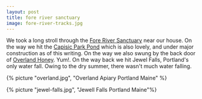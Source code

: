 ```yaml
---
layout: post
title: fore river sanctuary
image: fore-river-tracks.jpg
---
```


We took a long stroll through the
[Fore River Sanctuary](http://trails.org/our-trails/fore-river-sanctuary/) near
our house. On the way we hit the
[Capisic Park Pond](http://trails.org/our-trails/capisic-brook-trail/) which is
also lovely, and under major construction as of this writing. On the way we also
swung by the back door of [Overland Honey](http://www.overlandhoney.com/). Yum!.
On the way back we hit Jewel Falls, Portland's only water fall. Owing to the dry
summer, there wasn't much water falling.

<!--more-->

{% picture "overland.jpg", "Overland Apiary Portland Maine" %}

{% picture "jewel-falls.jpg", "Jewell Falls Portland Maine"%}
